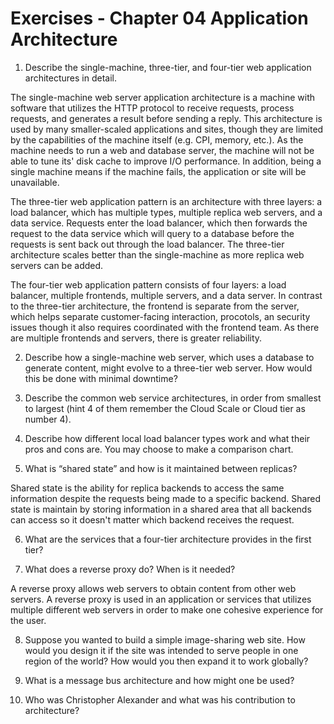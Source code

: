 # Exercises - Chapter 04 Application Architecture

1. Describe the single-machine, three-tier, and four-tier web application architectures in detail.

The single-machine web server application architecture is a machine with software that utilizes the HTTP protocol to receive requests, process requests, and generates a result before sending a reply. This architecture is used by many smaller-scaled applications and sites, though they are limited by the capabilities of the machine itself (e.g. CPI, memory, etc.). As the machine needs to run a web and database server, the machine will not be able to tune its' disk cache to improve I/O performance. In addition, being a single machine means if the machine fails, the application or site will be unavailable. 

The three-tier web application pattern is an architecture with three layers: a load balancer, which has multiple types, multiple replica web servers, and a data service. Requests enter the load balancer, which then forwards the request to the data service which will query to a database before the requests is sent back out through the load balancer. The three-tier architecture scales better than the single-machine as more replica web servers can be added.

The four-tier web application pattern consists of four layers: a load balancer, multiple frontends, multiple servers, and a data server. In contrast to the three-tier architecture, the frontend is separate from the server, which helps separate customer-facing interaction, procotols, an security issues though it also requires coordinated with the frontend team. As there are multiple frontends and servers, there is greater reliability. 

2. Describe how a single-machine web server, which uses a database to generate content, might evolve to a three-tier web server. How would this be done with minimal downtime?

3. Describe the common web service architectures, in order from smallest to largest (hint 4 of them remember the Cloud Scale or Cloud tier as number 4).

4. Describe how different local load balancer types work and what their pros and cons are. You may choose to make a comparison chart.

5. What is “shared state” and how is it maintained between replicas?

Shared state is the ability for replica backends to access the same information despite the requests being made to a specific backend. Shared state is maintain by storing information in a shared area that all backends can access so it doesn't matter which backend receives the request. 

6. What are the services that a four-tier architecture provides in the first tier?



7. What does a reverse proxy do? When is it needed?

A reverse proxy allows web servers to obtain content from other web servers. A reverse proxy is used in an application or services that utilizes multiple different web servers in order to make one cohesive experience for the user.  

8. Suppose you wanted to build a simple image-sharing web site. How would you design it if the site was intended to serve people in one region of the world? How would you then expand it to work globally?

9. What is a message bus architecture and how might one be used?

10. Who was Christopher Alexander and what was his contribution to architecture?
